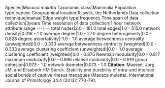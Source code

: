 Species|*Macaca mulatta*
Taxonomic class|Mammalia
Population type|captive
Geographical location|Rijswijk, the Netherlands
Data collection technique|manual 
Edge weight type|frequency
Time span of data collection|3years
Time resolution of data collection|1 hour
network attribute|range
---|---
total nodes|2.0 - 181.0
total edges|1.0 - 515.0
network density|0.016 - 1.0
average degree|1.0 - 27.0
degree heterogeneity|0.0 - 0.828
degree assortativity|-1.0 - 1.0
average betweenness centrality (unweighted)|0.0 - 0.333
average betweenness centrality (weighted)|0.0 - 0.333
average clustering coefficient (unweighted)|0.0 - 1.0
average clustering coefficient (weighted)|0.0 - 0.876
Newman modularity|0.0 - 0.817
maximum modularity|0.0 - 0.896
relative modularity|0.0 - 0.919
group cohesion|0.073 - 1.0
network diameter|0.073 - 1.0
**Citation**: Massen, Jorg JM, and Elisabeth HM Sterck. 
Stability and durability of intra-and intersex social bonds of captive rhesus macaques (Macaca mulatta).
 International Journal of Primatology 34.4 (2013): 770-791.